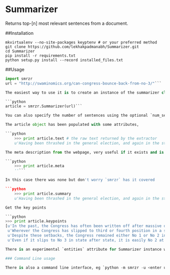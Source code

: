 Summarizer
==========

Returns top-[n] most relevant sentences from a document.


##Installation

    mkvirtualenv --no-site-packages keyptenv # or your preferred method
    git clone https://github.com/lekhakpadmanabh/Summarizer.git
    cd Summarizer
    pip install -r requirements.txt
    python setup.py install --record installed_files.txt

##Usage

```python
import smrzr
url = "http://swaminomics.org/can-congress-bounce-back-from-no-3/"```

The easiest way to use it is to create an instance of the summarizer class

```python
article = smrzr.Summarizer(url)```

You can also specify the number of sentences using the optional `num_sentences` (defaults to 4) or specify a `fmt` (defaults to  `'default'`). The default extractor is [goose](https://github.com/grangier/python-goose) which works pretty well for most websites. You can also specify a custom extractor.

The article object has been populated with some attributes,

```python
    >>> print article.text # the raw text returned by the extractor
    u'Having been thrashed in the general election, and again in the state elections last week in Maharashtra and Haryana, can the Congress bounce back? And if so, how and why?\n\nIn the past, the Congress has often been written off after massive defeats but bounced back. However, we may have entered a new phase. The Congress was able to recover from terrible debacles in the past as long as it remained the second largest party, in state as well as national elections. The reason was simple. Incumbents tend to lose, especially after more than one term, in all democracies. So, even if a Congress state government had performed dreadfully and been ousted by voters, it could hope that the new government would also face anti-incumbency after a few years, and be voted out. In this game, the Congress didn\u2019t have to do anything spectacular while in Opposition. It could just bide its time, and wait for its opponent to make mistakes and be hit by anti-incumbency .\n\nBut that strategy will no longer work in several states. Wherever the Congress has slipped to third or fourth position in a state, anti-incumbency has favoured the No 2 party, leaving the No 3 party out in the cold. The Congress has never been able to bounce back in any state where it has fallen to third position.\n\nThis first happened in Tamil Nadu. The Congress ruled the state till 1967, but lost to the DMK. Congressmen waited confidently for a comeback. But then MG Ramachandran split from the DMK to form the AIADMK. These two parties have occupied the No 1 and 2 positions ever since. The Congress, at No 3, has grown ever weaker.\n\nThe pattern was repeated next in Bihar and Uttar Pradesh. The Congress was thrashed by Lalu Yadav in Bihar in 1990, but was still No 2. Then it slipped to third position in 1995, being overtaken by the BJP as well as Lalu. And later Congress slipped to No 4 after Nitish Kumar split away from Lalu to form the Samta Party, later called the JDU. Even when the Congress returned to power in New Delhi in 2004-14, it remained a pygmy in Bihar.\n\nIn Uttar Pradesh, the largest state, Mulayam Singh Yadav edged out the Congress in the 1989 state election. After that the BJP and BSP came up strongly, relegating Congress to third or fourth position. It was never able to bounce back.\n\nDespite these setbacks, the Congress remained either No 1 or No 2 in other states. This enabled it come back after every defeat, though often as head of a coalition, not in its own right.\n\nBut in the last few years the party has slipped to No 3 or lower in several other states. The top two positions are now occupied in West Bengal by the Trinamool Cogress and Left Front; in Andhra Pradesh by the TDP and YSR Congress; in Haryana by the BJP and INLD; and in Maharashtra by the BJP and Shiv Sena.\n\nToday, the once-mighty Congress rules in only three major states -Karnataka, Kerala and Assam -and some mini-states like Uttarakhand, Himachal Pradesh and Manipur. These states account for less than 80 of the 543 seats in Parliament.\n\nClearly, the Congress can no longer bank on anti-incumbency to return to power in places where it has become No 3. It needs a new purpose, a new message to enthuse voters. Alas, its leadership shows no sign of acknowledging this. Some Congressmen have the forlorn hope that Priyanka Gandhi can be a new savior. But the dubious deals of her husband were a key reason for the party\u2019s decimation in Haryana, so she could be more a liability than an asset.\n\nSome intellectuals have suggested that the Congress should sack the Gandhi family, or at least Rahul Gandhi. Sorry, but the party is a bunch of opportunists held together only by the Gandhi family. Without the family, it will split into irrelevancy.\n\nAnd the party retains one trump card. Even if it slips to No 3 in state after state, it is easily No 2 at the national level. Regional parties may hammer it in state elections, but no single regional party can beat it at the national level. So, when anti-incumbency duly hits the BJP after one, two or even three terms, the Congress can still hope to replace it at the head of a diverse coalition. Coalition dharma may mean the Congress will have to swallow even more humiliations than were heaped on it by the Left Front in 2004 and by Mamata Banerjee in 2009. But all is not lost.'```

The meta description from the webpage, very useful if it exists and is given high preference as the single-line summary candidate

```python
    >>> print article.meta
    ''```

In this case there was none but don't worry `smrzr` has it covered

```python
    >>> print article.summary 
    u'Having been thrashed in the general election, and again in the state elections last week in Maharashtra and Haryana, can the Congress bounce back?'```

Get the key points

```python
>>> print article.keypoints
[u'In the past, the Congress has often been written off after massive defeats but bounced back.',
 u'Wherever the Congress has slipped to third or fourth position in a state, anti-incumbency has favoured the No 2 party, leaving the No 3 party out in the cold.',
 u'Despite these setbacks, the Congress remained either No 1 or No 2 in other states.',
 u'Even if it slips to No 3 in state after state, it is easily No 2 at the national level.']```

There is an experimental `entities` attribute for Summarizer instance which prints out any proper nouns it could detect using nltk helpers. Switch it on by using `entities=True` while instantiating smrzr. 

### Command Line usage

There is also a command line interface, eg `python -m smrzr -u <enter url here>`
